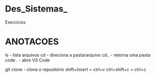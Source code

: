 # Des_Sistemas_
Exercícios

# ANOTACOES

ls - lista arquivos
cd - direciona a pasta/arquivo
cd.. - retorna uma pasta
code . - abre VS Code

git clone - clona o repositório
shift+insert = ctrl+v
ctrl+shift+c = ctrl+c
